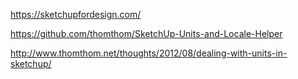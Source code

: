 https://sketchupfordesign.com/

https://github.com/thomthom/SketchUp-Units-and-Locale-Helper

http://www.thomthom.net/thoughts/2012/08/dealing-with-units-in-sketchup/